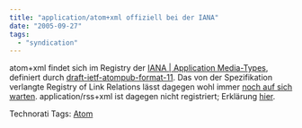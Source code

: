 ```yaml
---
title: "application/atom+xml offiziell bei der IANA"
date: "2005-09-27"
tags: 
  - "syndication"
---
```


atom+xml findet sich im Registry der [IANA | Application Media-Types](http://www.iana.org/assignments/media-types/application/), definiert durch [draft-ietf-atompub-format-11](http://www.ietf.org/internet-drafts/draft-ietf-atompub-format-11.txt). Das von der Spezifikation verlangte Registry of Link Relations lässt dagegen wohl immer [noch auf sich warten](http://www.imc.org/atom-syntax/mail-archive/msg16771.html). application/rss+xml ist dagegen nicht registriert; Erklärung [hier](http://www.kbcafe.com/rss/?guid=20041120071518).

Technorati Tags: [Atom](http://www.technorati.com/tag/Atom)
